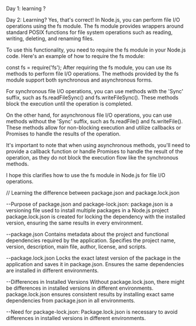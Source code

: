Day 1: learning ?

Day 2: Learning?
Yes, that's correct! In Node.js, you can perform file I/O operations using the fs module. The fs module provides wrappers around standard POSIX functions for file system operations such as reading, writing, deleting, and renaming files.

To use this functionality, you need to require the fs module in your Node.js code. Here's an example of how to require the fs module:


  const fs = require('fs');
After requiring the fs module, you can use its methods to perform file I/O operations. The methods provided by the fs module support both synchronous and asynchronous forms.

For synchronous file I/O operations, you can use methods with the 'Sync' suffix, such as fs.readFileSync() and fs.writeFileSync(). These methods block the execution until the operation is completed.

On the other hand, for asynchronous file I/O operations, you can use methods without the 'Sync' suffix, such as fs.readFile() and fs.writeFile(). These methods allow for non-blocking execution and utilize callbacks or Promises to handle the results of the operation.

It's important to note that when using asynchronous methods, you'll need to provide a callback function or handle Promises to handle the result of the operation, as they do not block the execution flow like the synchronous methods.

I hope this clarifies how to use the fs module in Node.js for file I/O operations.


// Learning the difference between package.json and package.lock.json

--Purpose of package.json and package-lock.json:
package.json is a versioning file used to install multiple packages in a Node.js project
package.lock.json is created for locking the dependency with the installed version, ensuring the same results in every environment.

--package.json
Contains metadata about the project and functional dependencies required by the application.
Specifies the project name, version, description, main file, author, license, and scripts.

--package.lock.json
Locks the exact latest version of the package in the application and saves it in package.json.
Ensures the same dependencies are installed in different environments.

--Differences in Installed Versions
Without package.lock.json, there might be differences in installed versions in different environments.
package.lock.json ensures consistent results by installing exact same dependencies from package.json in all environments.

--Need for package-lock.json:
Package.lock.json is necessary to avoid differences in installed versions in different environments.